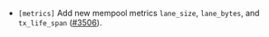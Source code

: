 - `[metrics]` Add new mempool metrics `lane_size`, `lane_bytes`, and `tx_life_span`
  ([#3506](https://github.com/depinnetwork/por-consensus/issue/3506)).
